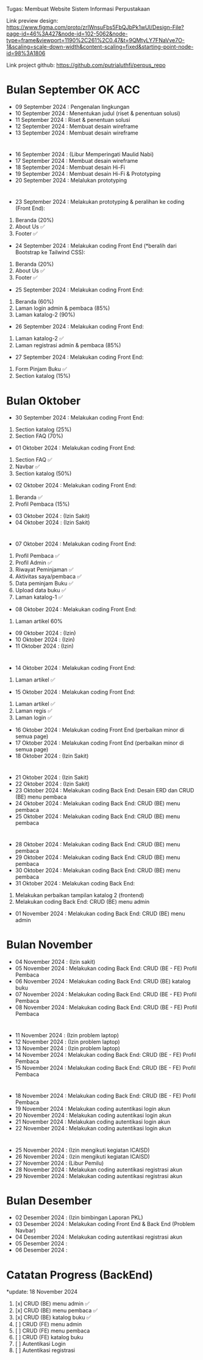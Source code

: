 Tugas: Membuat Website Sistem Informasi Perpustakaan

Link preview design: https://www.figma.com/proto/zrlWnsuFbs5FbQJbPk1wUI/Design-File?page-id=46%3A427&node-id=102-5062&node-type=frame&viewport=1190%2C261%2C0.47&t=9QMtyLY7FNaVve7O-1&scaling=scale-down-width&content-scaling=fixed&starting-point-node-id=98%3A1806

Link project github: https://github.com/putrialuthfi/perpus_repo
#

# Bulan September OK ACC
- 09 September 2024 : Pengenalan lingkungan
- 10 September 2024 : Menentukan judul (riset & penentuan solusi)
- 11 September 2024 : Riset & penentuan solusi
- 12 September 2024 : Membuat desain wireframe
- 13 September 2024 : Membuat desain wireframe
#
- 16 September 2024 : (Libur Memperingati Maulid Nabi)
- 17 September 2024 : Membuat desain wireframe
- 18 September 2024 : Membuat desain Hi-Fi
- 19 September 2024 : Membuat desain Hi-Fi & Prototyping
- 20 September 2024 : Melalukan prototyping
#
- 23 September 2024 : Melakukan prototyping & peralihan ke coding (Front End):
1. Beranda (20%)
2. About Us ✅
3. Footer ✅

- 24 September 2024 : Melakukan coding Front End (*beralih dari Bootstrap ke Tailwind CSS):
1. Beranda (20%)
2. About Us ✅
3. Footer ✅


- 25 September 2024 : Melakukan coding Front End:
1. Beranda (60%)
2. Laman login admin & pembaca (85%)
3. Laman katalog-2 (90%)


- 26 September 2024 : Melakukan coding Front End:
1. Laman katalog-2 ✅
2. Laman registrasi admin & pembaca (85%)


- 27 September 2024 : Melakukan coding Front End:
1. Form Pinjam Buku ✅
2. Section katalog (15%)
#
# Bulan Oktober
- 30 September 2024 : Melakukan coding Front End:
1. Section katalog (25%)
2. Section FAQ (70%)

- 01 Oktober 2024 : Melakukan coding Front End:
1. Section FAQ ✅
2. Navbar ✅
3. Section katalog (50%)

- 02 Oktober 2024 : Melakukan coding Front End:
1. Beranda ✅
2. Profil Pembaca (15%)

- 03 Oktober 2024 : (Izin Sakit)
- 04 Oktober 2024 : (Izin Sakit)
#
- 07 Oktober 2024 : Melakukan coding Front End:
1. Profil Pembaca ✅
2. Profil Admin ✅
3. Riwayat Peminjaman ✅
4. Aktivitas saya/pembaca ✅
5. Data peminjam Buku ✅
6. Upload data buku ✅
7. Laman katalog-1 ✅

- 08 Oktober 2024 : Melakukan coding Front End:
1. Laman artikel 60%

- 09 Oktober 2024 : (Izin)
- 10 Oktober 2024 : (Izin)
- 11 Oktober 2024 : (Izin)
#
- 14 Oktober 2024 : Melakukan coding Front End:
1. Laman artikel ✅

- 15 Oktober 2024 : Melakukan coding Front End:
1. Laman artikel ✅
2. Laman regis ✅
3. Laman login ✅

- 16 Oktober 2024 : Melakukan coding Front End (perbaikan minor di semua page)
- 17 Oktober 2024 : Melakukan coding Front End (perbaikan minor di semua page)
- 18 Oktober 2024 : (Izin Sakit)
#
- 21 Oktober 2024 : (Izin Sakit)
- 22 Oktober 2024 : (Izin Sakit)
- 23 Oktober 2024 : Melakukan coding Back End: Desain ERD dan CRUD (BE) menu pembaca
- 24 Oktober 2024 : Melakukan coding Back End: CRUD (BE) menu pembaca
- 25 Oktober 2024 : Melakukan coding Back End: CRUD (BE) menu pembaca
#
- 28 Oktober 2024 : Melakukan coding Back End: CRUD (BE) menu pembaca
- 29 Oktober 2024 : Melakukan coding Back End: CRUD (BE) menu pembaca
- 30 Oktober 2024 : Melakukan coding Back End: CRUD (BE) menu pembaca
- 31 Oktober 2024 : Melakukan coding Back End:
1. Melakukan perbaikan tampilan katalog 2 (frontend)
2. Melakukan coding Back End: CRUD (BE) menu admin

- 01 November 2024 : Melakukan coding Back End: CRUD (BE) menu admin
#
# Bulan November
- 04 November 2024 : (Izin sakit)
- 05 November 2024 : Melakukan coding Back End: CRUD (BE - FE) Profil Pembaca
- 06 November 2024 : Melakukan coding Back End: CRUD (BE) katalog buku
- 07 November 2024 : Melakukan coding Back End: CRUD (BE - FE) Profil Pembaca
- 08 November 2024 : Melakukan coding Back End: CRUD (BE - FE) Profil Pembaca
#
- 11 November 2024 : (Izin problem laptop)
- 12 November 2024 : (Izin problem laptop)
- 13 November 2024 : (Izin problem laptop)
- 14 November 2024 : Melakukan coding Back End: CRUD (BE - FE) Profil Pembaca
- 15 November 2024 : Melakukan coding Back End: CRUD (BE - FE) Profil Pembaca
#
- 18 November 2024 : Melakukan coding Back End: CRUD (BE - FE) Profil Pembaca
- 19 November 2024 : Melakukan coding autentikasi login akun
- 20 November 2024 : Melakukan coding autentikasi login akun 
- 21 November 2024 : Melakukan coding autentikasi login akun
- 22 November 2024 : Melakukan coding autentikasi login akun
#
- 25 November 2024 : (Izin mengikuti kegiatan ICAISD)
- 26 November 2024 : (Izin mengikuti kegiatan ICAISD)
- 27 November 2024 : (Libur Pemilu)
- 28 November 2024 : Melakukan coding autentikasi registrasi akun
- 29 November 2024 : Melakukan coding autentikasi registrasi akun
#
# Bulan Desember
- 02 Desember 2024 : (Izin bimbingan Laporan PKL)
- 03 Desember 2024 : Melakukan coding Front End & Back End (Problem Navbar)
- 04 Desember 2024 : Melakukan coding autentikasi registrasi akun
- 05 Desember 2024 : 
- 06 Desember 2024 : 

##
# Catatan Progress (BackEnd) 
*update: 18 November 2024
1. [x] CRUD (BE) menu admin ✅
2. [x] CRUD (BE) menu pembaca ✅
3. [x] CRUD (BE) katalog buku ✅
4. [ ] CRUD (FE) menu admin
5. [ ] CRUD (FE) menu pembaca
6. [ ] CRUD (FE) katalog buku
7. [ ] Autentikasi Login
8. [ ] Autentikasi registrasi